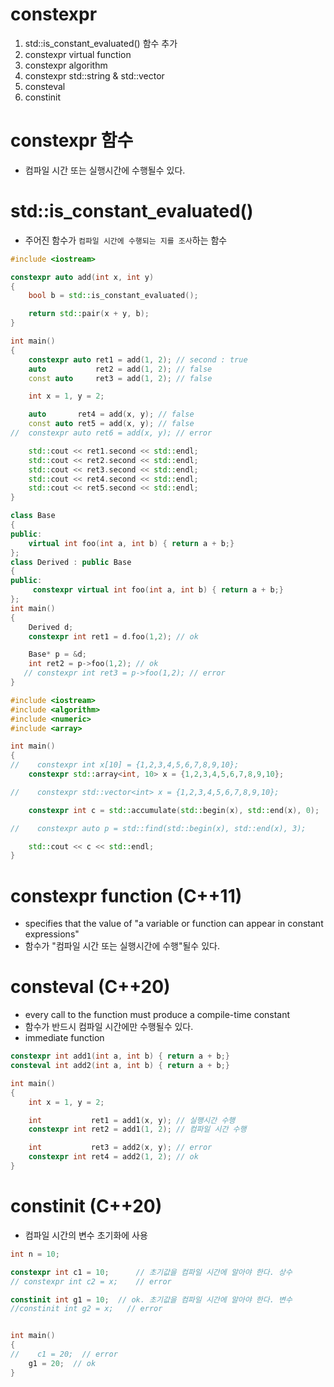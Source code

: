 # constexpr
1) std::is_constant_evaluated() 함수 추가
2) constexpr virtual function
3) constexpr algorithm
4) constexpr std::string & std::vector
5) consteval
6) constinit

# constexpr 함수
- 컴파일 시간 또는 실행시간에 수행될수 있다.

# std::is_constant_evaluated()
- 주어진 함수가 `컴파일 시간에 수행되는 지를 조사`하는 함수


```c++
#include <iostream>

constexpr auto add(int x, int y)
{
	bool b = std::is_constant_evaluated();

	return std::pair(x + y, b);
}

int main()
{
    constexpr auto ret1 = add(1, 2); // second : true
    auto           ret2 = add(1, 2); // false
    const auto     ret3 = add(1, 2); // false

    int x = 1, y = 2;

	auto       ret4 = add(x, y); // false
	const auto ret5 = add(x, y); // false
//	constexpr auto ret6 = add(x, y); // error

	std::cout << ret1.second << std::endl;
	std::cout << ret2.second << std::endl;
	std::cout << ret3.second << std::endl;
	std::cout << ret4.second << std::endl;
	std::cout << ret5.second << std::endl;
}

```

```c++
class Base
{
public:
    virtual int foo(int a, int b) { return a + b;}
};
class Derived : public Base
{
public:
     constexpr virtual int foo(int a, int b) { return a + b;}
};
int main()
{
    Derived d;
    constexpr int ret1 = d.foo(1,2); // ok

    Base* p = &d;
    int ret2 = p->foo(1,2); // ok
   // constexpr int ret3 = p->foo(1,2); // error
}
```

```c++
#include <iostream>
#include <algorithm>
#include <numeric>
#include <array>

int main()
{
//    constexpr int x[10] = {1,2,3,4,5,6,7,8,9,10};
    constexpr std::array<int, 10> x = {1,2,3,4,5,6,7,8,9,10};

//    constexpr std::vector<int> x = {1,2,3,4,5,6,7,8,9,10};

    constexpr int c = std::accumulate(std::begin(x), std::end(x), 0);

//    constexpr auto p = std::find(std::begin(x), std::end(x), 3);

    std::cout << c << std::endl;    
}
```

# constexpr function (C++11)
- specifies that the value of "a variable or function can appear in constant expressions"
- 함수가 "컴파일 시간 또는 실행시간에 수행"될수 있다.

# consteval (C++20)
- every call to the function must produce a compile-time constant
- 함수가 반드시 컴파일 시간에만 수행될수 있다.
- immediate function



```c++
constexpr int add1(int a, int b) { return a + b;}
consteval int add2(int a, int b) { return a + b;}

int main()
{
    int x = 1, y = 2;

    int           ret1 = add1(x, y); // 실행시간 수행
    constexpr int ret2 = add1(1, 2); // 컴파일 시간 수행

    int           ret3 = add2(x, y); // error
    constexpr int ret4 = add2(1, 2); // ok
}
```

# constinit (C++20)
- 컴파일 시간의 변수 초기화에 사용

```c++
int n = 10;

constexpr int c1 = 10;      // 초기값을 컴파일 시간에 알아야 한다. 상수
// constexpr int c2 = x;    // error

constinit int g1 = 10;  // ok. 초기값을 컴파일 시간에 알아야 한다. 변수
//constinit int g2 = x;   // error


int main()
{
//    c1 = 20;  // error
    g1 = 20;  // ok
}
```